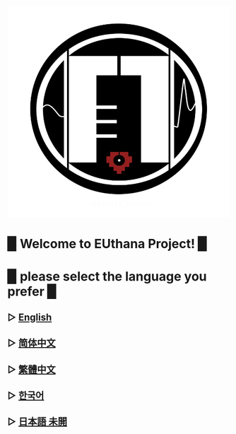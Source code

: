 ![](image/EU2.png)



# ▉ Welcome to EUthana Project! ▉  

# ▉ please select the language you prefer ▉  


## ▷ [English](https://euthana.github.io/EUthana_Project/Language_EN/)
## ▷ [简体中文](https://euthana.github.io/EUthana_Project/Language_CHS/)
## ▷ [繁體中文](https://euthana.github.io/EUthana_Project/Language_CHT/)
## ▷ [한국어](https://euthana.github.io/EUthana_Project/Language_KR/)
## ▷ [日本語 未開](https://euthana.github.io/EUthana_Project/Language_JP/)
